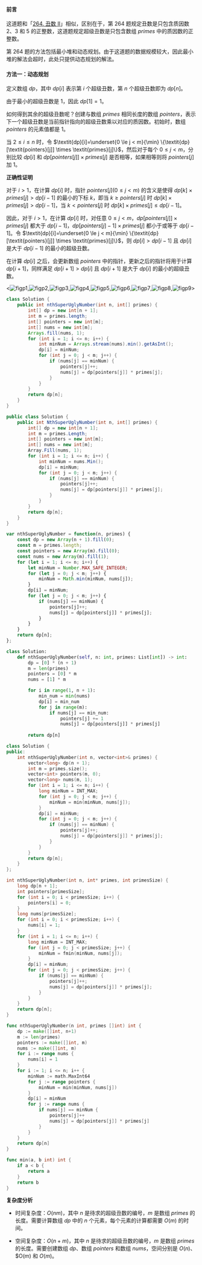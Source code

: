 #### 前言

这道题和「[264. 丑数 II](https://leetcode-cn.com/problems/ugly-number-ii)」相似，区别在于，第 264 题规定丑数是只包含质因数 $2$、$3$ 和 $5$ 的正整数，这道题规定超级丑数是只包含数组 $\textit{primes}$ 中的质因数的正整数。

第 264 题的方法包括最小堆和动态规划。由于这道题的数据规模较大，因此最小堆的解法会超时，此处只提供动态规划的解法。

#### 方法一：动态规划

定义数组 $\textit{dp}$，其中 $\textit{dp}[i]$ 表示第 $i$ 个超级丑数，第 $n$ 个超级丑数即为 $\textit{dp}[n]$。

由于最小的超级丑数是 $1$，因此 $\textit{dp}[1]=1$。

如何得到其余的超级丑数呢？创建与数组 $\textit{primes}$ 相同长度的数组 $\textit{pointers}$，表示下一个超级丑数是当前指针指向的超级丑数乘以对应的质因数。初始时，数组 $\textit{pointers}$ 的元素值都是 $1$。

当 $2 \le i \le n$ 时，令 $\textit{dp}[i]=\underset{0 \le j < m}{\min} \{\textit{dp}[\textit{pointers}[j]] \times \textit{primes}[j]\}$，然后对于每个 $0 \le j < m$，分别比较 $\textit{dp}[i]$ 和 $\textit{dp}[\textit{pointers}[j]] \times \textit{primes}[j]$ 是否相等，如果相等则将 $\textit{pointers}[j]$ 加 $1$。

**正确性证明**

对于 $i>1$，在计算 $\textit{dp}[i]$ 时，指针 $\textit{pointers}[j](0 \le j < m)$ 的含义是使得 $\textit{dp}[k] \times \textit{primes}[j] > \textit{dp}[i-1]$ 的最小的下标 $k$，即当 $k \ge \textit{pointers}[j]$ 时 $\textit{dp}[k] \times \textit{primes}[j] > \textit{dp}[i-1]$，当 $k<\textit{pointers}[j]$ 时 $\textit{dp}[k] \times \textit{primes}[j] \le \textit{dp}[i-1]$。

因此，对于 $i>1$，在计算 $\textit{dp}[i]$ 时，对任意 $0 \le j < m$，$\textit{dp}[\textit{pointers}[j]] \times \textit{primes}[j]$ 都大于 $\textit{dp}[i-1]$，$\textit{dp}[\textit{pointers}[j]-1] \times \textit{primes}[j]$ 都小于或等于 $\textit{dp}[i-1]$。令 $\textit{dp}[i]=\underset{0 \le j < m}{\min} \{\textit{dp}[\textit{pointers}[j]] \times \textit{primes}[j]\}$，则 $\textit{dp}[i]>\textit{dp}[i-1]$ 且 $\textit{dp}[i]$ 是大于 $\textit{dp}[i-1]$ 的最小的超级丑数。

在计算 $\textit{dp}[i]$ 之后，会更新数组 $\textit{pointers}$ 中的指针，更新之后的指针将用于计算 $\textit{dp}[i+1]$，同样满足 $\textit{dp}[i+1]>\textit{dp}[i]$ 且 $\textit{dp}[i+1]$ 是大于 $\textit{dp}[i]$ 的最小的超级丑数。

<![figp1](https://assets.leetcode-cn.com/solution-static/313/p1.png),![figp2](https://assets.leetcode-cn.com/solution-static/313/p2.png),![figp3](https://assets.leetcode-cn.com/solution-static/313/p3.png),![figp4](https://assets.leetcode-cn.com/solution-static/313/p4.png),![figp5](https://assets.leetcode-cn.com/solution-static/313/p5.png),![figp6](https://assets.leetcode-cn.com/solution-static/313/p6.png),![figp7](https://assets.leetcode-cn.com/solution-static/313/p7.png),![figp8](https://assets.leetcode-cn.com/solution-static/313/p8.png),![figp9](https://assets.leetcode-cn.com/solution-static/313/p9.png)>

```Java [sol1-Java]
class Solution {
    public int nthSuperUglyNumber(int n, int[] primes) {
        int[] dp = new int[n + 1];
        int m = primes.length;
        int[] pointers = new int[m];
        int[] nums = new int[m];
        Arrays.fill(nums, 1);
        for (int i = 1; i <= n; i++) {
            int minNum = Arrays.stream(nums).min().getAsInt();
            dp[i] = minNum;
            for (int j = 0; j < m; j++) {
                if (nums[j] == minNum) {
                    pointers[j]++;
                    nums[j] = dp[pointers[j]] * primes[j];
                }
            }
        }
        return dp[n];
    }
}
```

```C# [sol1-C#]
public class Solution {
    public int NthSuperUglyNumber(int n, int[] primes) {
        int[] dp = new int[n + 1];
        int m = primes.Length;
        int[] pointers = new int[m];
        int[] nums = new int[m];
        Array.Fill(nums, 1);
        for (int i = 1; i <= n; i++) {
            int minNum = nums.Min();
            dp[i] = minNum;
            for (int j = 0; j < m; j++) {
                if (nums[j] == minNum) {
                    pointers[j]++;
                    nums[j] = dp[pointers[j]] * primes[j];
                }
            }
        }
        return dp[n];
    }
}
```

```JavaScript [sol1-JavaScript]
var nthSuperUglyNumber = function(n, primes) {
    const dp = new Array(n + 1).fill(0);
    const m = primes.length;
    const pointers = new Array(m).fill(0);
    const nums = new Array(m).fill(1);
    for (let i = 1; i <= n; i++) {
        let minNum = Number.MAX_SAFE_INTEGER;
        for (let j = 0; j < m; j++) {
            minNum = Math.min(minNum, nums[j]);
        }
        dp[i] = minNum;
        for (let j = 0; j < m; j++) {
            if (nums[j] == minNum) {
                pointers[j]++;
                nums[j] = dp[pointers[j]] * primes[j];
            }
        }
    }
    return dp[n];
};
```

```Python [sol1-Python3]
class Solution:
    def nthSuperUglyNumber(self, n: int, primes: List[int]) -> int:
        dp = [0] * (n + 1)
        m = len(primes)
        pointers = [0] * m
        nums = [1] * m

        for i in range(1, n + 1):
            min_num = min(nums)
            dp[i] = min_num
            for j in range(m):
                if nums[j] == min_num:
                    pointers[j] += 1
                    nums[j] = dp[pointers[j]] * primes[j]
        
        return dp[n]
```

```C++ [sol1-C++]
class Solution {
public:
    int nthSuperUglyNumber(int n, vector<int>& primes) {
        vector<long> dp(n + 1);
        int m = primes.size();
        vector<int> pointers(m, 0);
        vector<long> nums(m, 1);
        for (int i = 1; i <= n; i++) {
            long minNum = INT_MAX;
            for (int j = 0; j < m; j++) {
                minNum = min(minNum, nums[j]);
            }
            dp[i] = minNum;
            for (int j = 0; j < m; j++) {
                if (nums[j] == minNum) {
                    pointers[j]++;
                    nums[j] = dp[pointers[j]] * primes[j];
                }
            }
        }
        return dp[n];
    }
};
```

```C [sol1-C]
int nthSuperUglyNumber(int n, int* primes, int primesSize) {
    long dp[n + 1];
    int pointers[primesSize];
    for (int i = 0; i < primesSize; i++) {
        pointers[i] = 0;
    }
    long nums[primesSize];
    for (int i = 0; i < primesSize; i++) {
        nums[i] = 1;
    }
    for (int i = 1; i <= n; i++) {
        long minNum = INT_MAX;
        for (int j = 0; j < primesSize; j++) {
            minNum = fmin(minNum, nums[j]);
        }
        dp[i] = minNum;
        for (int j = 0; j < primesSize; j++) {
            if (nums[j] == minNum) {
                pointers[j]++;
                nums[j] = dp[pointers[j]] * primes[j];
            }
        }
    }
    return dp[n];
}
```

```go [sol1-Golang]
func nthSuperUglyNumber(n int, primes []int) int {
    dp := make([]int, n+1)
    m := len(primes)
    pointers := make([]int, m)
    nums := make([]int, m)
    for i := range nums {
        nums[i] = 1
    }
    for i := 1; i <= n; i++ {
        minNum := math.MaxInt64
        for j := range pointers {
            minNum = min(minNum, nums[j])
        }
        dp[i] = minNum
        for j := range nums {
            if nums[j] == minNum {
                pointers[j]++
                nums[j] = dp[pointers[j]] * primes[j]
            }
        }
    }
    return dp[n]
}

func min(a, b int) int {
    if a < b {
        return a
    }
    return b
}
```

**复杂度分析**

- 时间复杂度：$O(nm)$，其中 $n$ 是待求的超级丑数的编号，$m$ 是数组 $\textit{primes}$ 的长度。需要计算数组 $\textit{dp}$ 中的 $n$ 个元素，每个元素的计算都需要 $O(m)$ 的时间。

- 空间复杂度：$O(n+m)$，其中 $n$ 是待求的超级丑数的编号，$m$ 是数组 $\textit{primes}$ 的长度。需要创建数组 $\textit{dp}$、数组 $\textit{pointers}$ 和数组 $\textit{nums}$，空间分别是 $O(n)$、$O(m) 和 $O(m)$。